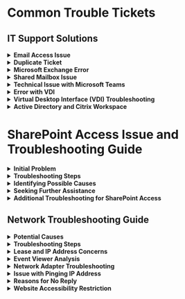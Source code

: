 # Common Trouble Tickets
## IT Support Solutions

<details>
<summary><strong>Email Access Issue</strong></summary>

- **Scenario:** Tracy can't access her email after a Microsoft 365 update.
- **Solution:** Suggested resetting Tracy's password via the Microsoft 365 Admin Center or Active Directory, showing how to do it step-by-step. It's hinted that Tracy might have forgotten her password, not necessarily an update issue.

</details>

<details>
<summary><strong>Duplicate Ticket</strong></summary>

- **Action:** Found a duplicate ticket about the email issue and closed it, leaving a note for internal records.

</details>

<details>
<summary><strong>Microsoft Exchange Error</strong></summary>

- **Problem:** A user reported an error with Microsoft Exchange.
- **Solution:** Recommended resetting the password and clearing cached credentials. Also showed how to log out of Outlook and refresh the email profile for a fix.

</details>

<details>
<summary><strong>Shared Mailbox Issue</strong></summary>

- **Advice:** Checked permissions for a shared mailbox problem, demonstrating how to properly add shared mailboxes in Outlook.

</details>

<details>
<summary><strong>Technical Issue with Microsoft Teams</strong></summary>

- **Issue:** A user can't see files in Teams, though they're visible on the web version.
- **Troubleshooting Steps:**
  - Suggested a password reset, logout/login sequence.
  - Recommended downloading and reinstalling Teams.
  - Mentioned this might be due to recent licensing changes or a network connection issue with Microsoft's servers.

</details>

<details>
<summary><strong>Error with VDI</strong></summary>

- **Problem:** Outlook and VDI access problems reported over several days.
- **Solution:** Suggested that VDI issues might stem from reaching the limit of available virtual desktop resources, potentially affecting Outlook use.

</details>

<details>
<summary><strong>Virtual Desktop Interface (VDI) Troubleshooting</strong></summary>

- **Insight:** VDI inaccessibility could be due to maxed-out resources. Compared to a local VM setup, exceeding memory or CPU capabilities can cause similar errors.

</details>

<details>
<summary><strong>Active Directory and Citrix Workspace</strong></summary>

- **Management:** Explained how Active Directory group policies control access to Citrix Workspace, allowing for specific resource access through group membership adjustments.

</details>

# SharePoint Access Issue and Troubleshooting Guide

<details>
<summary><strong>Initial Problem</strong></summary>
<ul>
<li><strong>Situation:</strong> User encounters "access denied" errors in SharePoint admin center.</li>
<li><strong>Context:</strong> The user holds a Microsoft developer program and Office 365 E5 license.</li>
</ul>
</details>

<details>
<summary><strong>Troubleshooting Steps</strong></summary>
<ul>
<li><strong>Reassurance:</strong> The help desk encourages not to be overwhelmed by the issue's complexity.</li>
<li><strong>Restoring Deleted Files:</strong></li>
    <ul>
    <li>Method 1: Direct the user to their OneDrive to restore files from the recycle bin.</li>
    <li>Method 2: Use the SharePoint admin center for managing user profiles and restoring files.</li>
    </ul>
</ul>
</details>

<details>
<summary><strong>Identifying Possible Causes</strong></summary>
<ul>
<li><strong>Personal Site Creation:</strong> Check if the user has an established personal site in OneDrive.</li>
<li><strong>Admin Roles and Permissions:</strong> Verify the user's admin roles and permissions within SharePoint.</li>
</ul>
</details>

<details>
<summary><strong>Seeking Further Assistance</strong></summary>
<ul>
<li>If initial troubleshooting fails, contacting Microsoft for support is recommended through the help and support option available within Office 365.</li>
</ul>
</details>

<details>
<summary><strong>Additional Troubleshooting for SharePoint Access</strong></summary>
<ul>
<li><strong>Knight's Suggestion:</strong> Test access by using the SharePoint URL and the user's username/email.</li>
<li><strong>Irvin's Advice:</strong> Confirm the user's Office 365 licenses are correct and that they have administrative access to SharePoint. It's also suggested to ensure the user has logged into SharePoint previously.</li>
</ul>
</details>


## Network Troubleshooting Guide

<details>
<summary><strong>Potential Causes</strong></summary>

- **ISP Issues:** Problems with the internet service provider could lead to intermittent disconnections.
- **Modem/Router Troubles:** Basic troubleshooting like resetting the modem may be necessary.

</details>

<details>
<summary><strong>Troubleshooting Steps</strong></summary>

- **Modem Reset:** Unplug the modem for 10 seconds to reset.
- **IP Address Renewal:** Use "ipconfig /release" and "ipconfig /renew" commands to refresh the IP address.
- **Signal Strength Check:** Ensure the device is within a good range of the wireless router or check for wired connection issues.

</details>

<details>
<summary><strong>Lease and IP Address Concerns</strong></summary>

- **Router Capacity:** The router may run out of IP addresses to assign, preventing devices from obtaining a new lease.
- **Lease Duration:** Understanding how IP address leases work and when they renew can be key to solving connection problems.
- **Network Adapter Inspection:** Look for physical or software issues with the network adapter in Device Manager.

</details>

<details>
<summary><strong>Event Viewer Analysis</strong></summary>

- **Critical Errors:** Use Event Viewer to find critical errors in Windows logs that could explain the disconnections.
- **Custom Views:** Create views to filter for critical, error, and warning events related to network issues.

</details>

<details>
<summary><strong>Network Adapter Troubleshooting</strong></summary>

- **LAN Connectivity:** Confirm if the device is correctly connected to the local area network (LAN).
- **Adapter and LAN Port Check:** If other devices are not affected, the problem might be with the specific network adapter or its LAN port.
- **Driver Updates:** Updating the network adapter driver through Device Manager or the manufacturer's website might resolve the issue.

</details>

<details>
<summary><strong>Issue with Pinging IP Address</strong></summary>
<ul>
<li><strong>Incomplete IP Address:</strong> If the IP address you're trying to ping is missing a subnet or doesn't consist of four digit sets, it's considered incomplete and won't work.</li>
<li><strong>Purpose of Pinging:</strong> Pinging checks if a server is operational, using IP addresses for machines, not for verifying website functionality. Websites use domain names, which are resolved to IP addresses through DNS.</li>
</ul>
</details>

<details>
<summary><strong>Reasons for No Reply</strong></summary>
<ul>
<li><strong>Incorrect IP Address:</strong> The address could be wrong or incomplete.</li>
<li><strong>Server Unavailability:</strong> The server might be down, nonexistent, or configured to deny ping requests.</li>
<li><strong>Security Measures:</strong> Servers can be set up to ignore pings as a security measure against hacking or to reduce unnecessary load.</li>
</ul>
</details>

<details>
<summary><strong>Website Accessibility Restriction</strong></summary>
<ul>
<li><strong>Location-Based Blocking:</strong> A server might block access from certain locations to protect against hacking or denial of service attacks.</li>
<li><strong>Anti-Bot Measures:</strong> Servers might also deny connections from bots, using timeouts or no replies as deterrents to protect resources and maintain performance.</li>
</ul>
</details>

